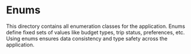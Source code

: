 # Enums

This directory contains all enumeration classes for the application.
Enums define fixed sets of values like budget types, trip status, preferences, etc.
Using enums ensures data consistency and type safety across the application.

